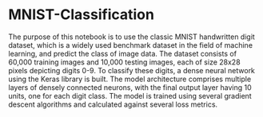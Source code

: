 # MNIST-Classification

The purpose of this notebook is to use the classic MNIST handwritten digit dataset, which is a widely used benchmark dataset in the field of machine learning, and predict the class of image data. 
The dataset consists of 60,000 training images and 10,000 testing images, each of size 28x28 pixels depicting digits 0-9.
To classify these digits, a dense neural network using the Keras library is built. The model architecture comprises multiple layers of densely connected neurons, with the final output layer having 10 units, one for each digit class. The model is trained using several gradient descent algorithms and calculated against several loss metrics.
